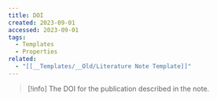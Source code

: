```yaml
---
title: DOI
created: 2023-09-01
accessed: 2023-09-01
tags:
  - Templates
  - Properties
related:
  - "[[__Templates/__Old/Literature Note Template]]"
---
```

>[!info]
>The DOI for the publication described in the note.